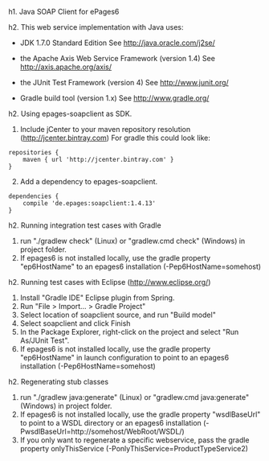 h1. Java SOAP Client for ePages6

h2. This web service implementation with Java uses:

- JDK 1.7.0 Standard Edition
  See http://java.oracle.com/j2se/

- the Apache Axis Web Service Framework (version 1.4)
  See http://axis.apache.org/axis/

- the JUnit Test Framework (version 4)
  See http://www.junit.org/

- Gradle build tool (version 1.x)
  See http://www.gradle.org/

h2. Using epages-soapclient as SDK.

1. Include jCenter to your maven repository resolution (http://jcenter.bintray.com)
   For gradle this could look like:    
```
repositories {
    maven { url 'http://jcenter.bintray.com' }
}
```

2. Add a dependency to epages-soapclient. 
```
dependencies {
    compile 'de.epages:soapclient:1.4.13'
}
```

h2. Running integration test cases with Gradle

1. run "./gradlew check" (Linux) or "gradlew.cmd check" (Windows) in project folder.
2. If epages6 is not installed locally, use the
   gradle property "ep6HostName" to an epages6 installation (-Pep6HostName=somehost)

h2. Running test cases with Eclipse (http://www.eclipse.org/)

1. Install "Gradle IDE" Eclipse plugin from Spring.
2. Run "File > Import... > Gradle Project"
3. Select location of soapclient source, and run "Build model"
4. Select soapclient and click Finish
5. In the Package Explorer, right-click on the project
   and select "Run As/JUnit Test".
6. If epages6 is not installed locally, use the 
   gradle property "ep6HostName" in launch configuration to point 
   to an epages6 installation (-Pep6HostName=somehost)

h2. Regenerating stub classes

1. run "./gradlew java:generate" (Linux) or "gradlew.cmd java:generate" (Windows) in project folder.
2. If epages6 is not installed locally, use the
   gradle property "wsdlBaseUrl" to point to a WSDL directory or an epages6 
   installation (-PwsdlBaseUrl=http://somehost/WebRoot/WSDL/)
3. If you only want to regenerate a specific webservice, pass the gradle property 
   onlyThisService (-PonlyThisService=ProductTypeService2)
